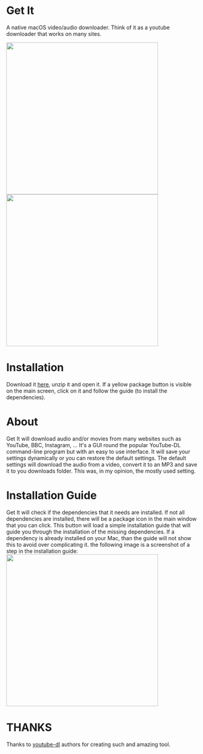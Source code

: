 # Get It
A native macOS video/audio downloader. Think of it as a youtube downloader that works on many sites.

<img src="https://github.com/Kevin-De-Koninck/Get-It/blob/master/ReadMe%20Resources/MainWindow.png?raw=true" width="400" />
<img src="https://github.com/Kevin-De-Koninck/Get-It/blob/master/ReadMe%20Resources/Settings.png?raw=true" width="400" />


# Installation

Download it [here](https://github.com/Kevin-De-Koninck/Get-It/releases/download/v0.5/Get.It.app.zip), unzip it and open it.
If a yellow package button is visible on the main screen, click on it and follow the guide (to install the dependencies).


# About

Get It will download audio and/or movies from many websites such as YouTube, BBC, Instagram, ... It's a GUI round the popular YouTube-DL command-line program but with an easy to use interface.
It will save your settings dynamically or you can restore the default settings. The default settings will download the audio from a video, convert it to an MP3 and save it to you downloads folder. This was, in my opinion, the mostly used setting.


# Installation Guide

Get It will check if the dependencies that it needs are installed. If not all dependencies are installed, there will be a package icon in the main window that you can click. This button will load a simple installation guide that will guide you through the installation of the missing dependencies. If a dependency is already installed on your Mac, than the guide will not show this to avoid over complicating it.
the following image is a screenshot of a step in the installation guide:
<img src="https://github.com/Kevin-De-Koninck/Get-It/blob/master/ReadMe%20Resources/InstallationGuide.png?raw=true" width="400" />


# THANKS

Thanks to [youtube-dl](https://github.com/rg3/youtube-dl) authors for creating such and amazing tool.
